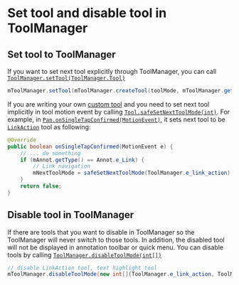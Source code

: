 # Set tool and disable tool in ToolManager

## Set tool to ToolManager
If you want to set next tool explicitly through ToolManager, you can call [`ToolManager.setTool(ToolManager.Tool)`](http://neon.pdftron.local:8000/www/qliu/android/api/reference/com/pdftron/pdf/tools/ToolManager.html#setTool(com.pdftron.pdf.tools.ToolManager.Tool))

```java
mToolManager.setTool(mToolManager.createTool(toolMode, mToolManager.getTool()));
```

If you are writing your own [custom tool](android/guides/advanced/custom-tool) and you need to set next tool implicitly in tool motion event by calling  [`Tool.safeSetNextToolMode(int)`](http://neon.pdftron.local:8000/www/qliu/android/api/reference/com/pdftron/pdf/tools/Tool.html#safeSetNextToolMode-int-). For example, in [`Pan.onSingleTapConfirmed(MotionEvent)`](http://neon.pdftron.local:8000/www/qliu/android/api/reference/com/pdftron/pdf/tools/Pan.html#onSingleTapConfirmed-android.view.MotionEvent-), it sets next tool to be [`LinkAction`](http://neon.pdftron.local:8000/www/qliu/android/api/reference/com/pdftron/pdf/tools/LinkAction.html) tool as following:

```java
@Override
public boolean onSingleTapConfirmed(MotionEvent e) {
    // ... do something
    if (mAnnot.getType() == Annot.e_Link) {
        // Link navigation
        mNextToolMode = safeSetNextToolMode(ToolManager.e_link_action);
    }
    return false;
}
```


## Disable tool in ToolManager

If there are tools that you want to disable in ToolManager so the ToolManager will never switch to those tools. In addition, the disabled tool will not be displayed in annotation toolbar or quick menu. You can disable tools by calling [`ToolManager.disableToolMode(int[])`](http://neon.pdftron.local:8000/www/qliu/android/api/reference/com/pdftron/pdf/tools/ToolManager.html#disableToolMode(int[]))

```java
// disable LinkAction tool, text highlight tool
mToolManager.disableToolMode(new int[]{ToolManager.e_link_action, ToolManager.e_text_highlight});
```
